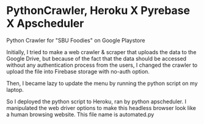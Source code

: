 # PythonCrawler, Heroku X Pyrebase X Apscheduler
Python Crawler for "SBU Foodies" on Google Playstore 

Initially, I tried to make a web crawler & scraper that uploads the data to the Google Drive, but because of the fact that the data should be accessed without any authentication process from the users, I changed the crawler to upload the file into Firebase storage with no-auth option.

Then, I became lazy to update the menu by running the python script on my laptop.

So I deployed the python script to Heroku, ran by python apscheduler. I manipulated the web driver options to make this headless browser look like a human browsing website. This file name is automated.py
